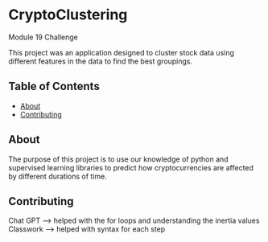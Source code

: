 # CryptoClustering

Module 19 Challenge

This project was an application designed to cluster stock data using different features in the data to find the best groupings.


## Table of Contents

- [About](#about)
- [Contributing](#contributing)

## About

The purpose of this project is to use our knowledge of python and supervised learning libraries to predict how cryptocurrencies are affected by different durations of time.


## Contributing
Chat GPT --> helped with the for loops and understanding the inertia values
Classwork --> helped with syntax for each step

